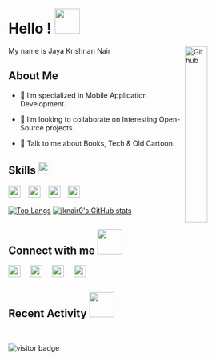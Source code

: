 <h1> Hello ! <img src = "https://raw.githubusercontent.com/MartinHeinz/MartinHeinz/master/wave.gif" width='50px'> </h1>
<img width="30%" align="right" alt="Github" src="https://images6.fanpop.com/image/photos/41500000/IPie-swat-kats-41575493-300-225.gif" />
<div size='20px'> My name is Jaya Krishnan Nair </div>

<h2> About Me </h2>

 - 🔭 I’m specialized in Mobile Application Development.

 - 👯 I’m looking to collaborate on Interesting Open-Source projects.

 - 💬 Talk to me about Books, Tech & Old Cartoon.

<h2> Skills <img src="https://media2.giphy.com/media/QssGEmpkyEOhBCb7e1/giphy.gif?cid=ecf05e47a0n3gi1bfqntqmob8g9aid1oyj2wr3ds3mg700bl&rid=giphy.gif" width='24px'></h2>
  
  <a href='https://github.com/jknair0?tab=repositories&q=&type=&language=java&sort='><img width ='24px' src ='https://raw.githubusercontent.com/rahulbanerjee26/githubAboutMeGenerator/main/icons/java.svg'></a>
<text>&nbsp;&nbsp;</text>
<a href='https://github.com/jknair0?tab=repositories&q=&type=&language=kotlin&sort='><img width ='24px' src ='https://raw.githubusercontent.com/rahulbanerjee26/githubAboutMeGenerator/main/icons/kotlin.svg'></div></a>
<text>&nbsp;&nbsp;</text>
<a href='https://github.com/jknair0?tab=repositories&q=&type=&language=android&sort='><img width ='24px' src ='https://raw.githubusercontent.com/rahulbanerjee26/githubAboutMeGenerator/main/icons/android.svg'></a>
<text>&nbsp;&nbsp;</text>
<a href='https://github.com/jknair0?tab=repositories&q=&type=&language=go&sort='><img width ='24px' src ='https://raw.githubusercontent.com/rahulbanerjee26/githubAboutMeGenerator/main/icons/go.svg'></a>

[![Top Langs](https://github-readme-stats.vercel.app/api/top-langs/?username=jknair0&langs_count=5&layout=compact)](https://github.com/jknair0/github-readme-stats)
[![jknair0's GitHub stats](https://github-readme-stats.vercel.app/api?username=jknair0&hide_title=true&show_icons=true&count_private=true&hide_rank=true&disable_animations=true)](https://github.com/jknair0/github-readme-stats)

<h2> Connect with me <img src='https://raw.githubusercontent.com/ShahriarShafin/ShahriarShafin/main/Assets/handshake.gif' width="50px"> </h2>
<a href = 'https://www.linkedin.com/in/jknair0'> <img width = '24px' align= 'center' src="https://raw.githubusercontent.com/rahulbanerjee26/githubAboutMeGenerator/main/icons/linked-in-alt.svg"/></a>
<text>&nbsp;&nbsp;&nbsp;</text>
<a href = 'https://www.twitter.com/jknair0'> <img width = '24px' align= 'center' src="https://raw.githubusercontent.com/rahulbanerjee26/githubAboutMeGenerator/main/icons/twitter.svg"/></a> 
<text>&nbsp;&nbsp;&nbsp;</text>
<a href = 'https://www.github.com/jknair0'> <img width = '24px' align= 'center' src="https://raw.githubusercontent.com/rahulbanerjee26/githubAboutMeGenerator/main/icons/github.svg"/></a> 
<text>&nbsp;&nbsp;&nbsp;</text>
<a href = 'https://jknair0.dev'> <img width = '24px' align= 'center' src="https://raw.githubusercontent.com/rahulbanerjee26/githubAboutMeGenerator/main/icons/portfolio.png"/></a> 

<h2> Recent Activity <img src='https://raw.githubusercontent.com/ShahriarShafin/ShahriarShafin/main/Assets/git.gif' width="50px"> </h2>

<!--START_SECTION:activity-->

<!--END_SECTION:activity-->

<br>

![visitor badge](https://visitor-badge.glitch.me/badge?page_id=jknair0.visitor-badge)


